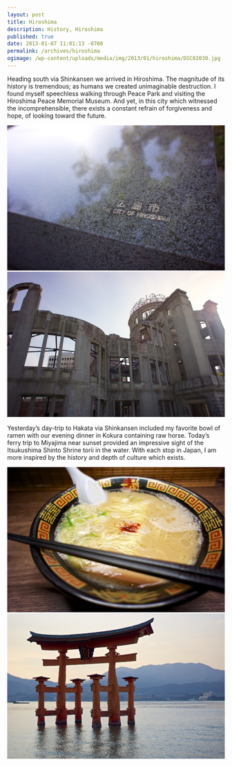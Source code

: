 ```yaml
---
layout: post
title: Hiroshima
description: History, Hiroshima
published: true
date: 2013-01-07 11:01:13 -0700
permalink: /archives/hiroshima
ogimage: /wp-content/uploads/media/img/2013/01/hiroshima/DSC02030.jpg
---
```

Heading south via Shinkansen we arrived in Hiroshima. The magnitude of its history is tremendous; as humans we created unimaginable destruction. I found myself speechless walking through Peace Park and visiting the Hiroshima Peace Memorial Museum. And yet, in this city which witnessed the incomprehensible, there exists a constant refrain of forgiveness and hope, of looking toward the future.

![Plaque commemorating the Atomic Bomb Dome][1]
![Atomic Bomb Dome, one of the few buildings left standing in August 1945][2]

Yesterday&#8217;s day-trip to Hakata via Shinkansen included my favorite bowl of ramen with our evening dinner in Kokura containing raw horse. Today&#8217;s ferry trip to Miyajima near sunset provided an impressive sight of the Itsukushima Shinto Shrine torii in the water. With each stop in Japan, I am more inspired by the history and depth of culture which exists.

![Ramen in Hakata][3]
![Itsukushima Shinto Shrine torii][4]

 [1]: /wp-content/uploads/media/img/2013/01/hiroshima/DSC01972.jpg
 [2]: /wp-content/uploads/media/img/2013/01/hiroshima/DSC01976.jpg
 [3]: /wp-content/uploads/media/img/2013/01/hiroshima/DSC01985.jpg
 [4]: /wp-content/uploads/media/img/2013/01/hiroshima/DSC02030.jpg
